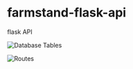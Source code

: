 # farmstand-flask-api
flask API

![Database Tables](https://i.imgur.com/p6mcTv0.jpg)

![Routes](https://i.imgur.com/rxrDohb.jpg)
